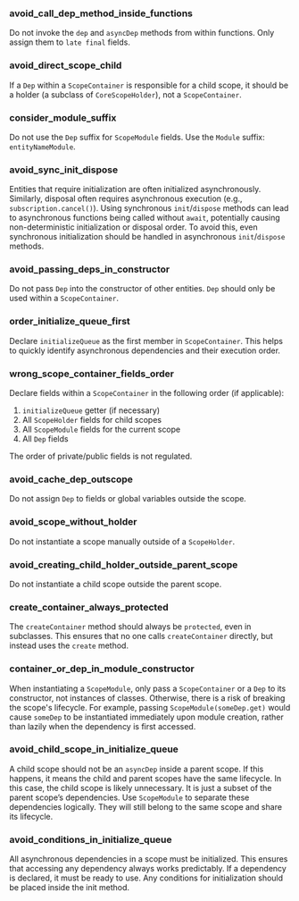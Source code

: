 ### avoid_call_dep_method_inside_functions

Do not invoke the `dep` and `asyncDep` methods from within functions. Only assign them
to `late final` fields.

### avoid_direct_scope_child

If a `Dep` within a `ScopeContainer` is responsible for a child scope, it should be a holder (a
subclass of `CoreScopeHolder`), not a `ScopeContainer`.

### consider_module_suffix

Do not use the `Dep` suffix for `ScopeModule` fields. Use the `Module` suffix: `entityNameModule`.

### avoid_sync_init_dispose

Entities that require initialization are often initialized asynchronously. Similarly, disposal often
requires asynchronous execution (e.g., `subscription.cancel()`). Using synchronous `init`/`dispose`
methods can lead to asynchronous functions being called without `await`, potentially causing
non-deterministic initialization or disposal order. To avoid this, even synchronous initialization
should be handled in asynchronous `init`/`dispose` methods.

### avoid_passing_deps_in_constructor

Do not pass `Dep` into the constructor of other entities. `Dep` should only be used within
a `ScopeContainer`.

### order_initialize_queue_first

Declare `initializeQueue` as the first member in `ScopeContainer`. This helps to quickly identify
asynchronous dependencies and their execution order.

### wrong_scope_container_fields_order

Declare fields within a `ScopeContainer` in the following order (if applicable):

1. `initializeQueue` getter (if necessary)
2. All `ScopeHolder` fields for child scopes
3. All `ScopeModule` fields for the current scope
4. All `Dep` fields

The order of private/public fields is not regulated.

### avoid_cache_dep_outscope

Do not assign `Dep` to fields or global variables outside the scope.

### avoid_scope_without_holder

Do not instantiate a scope manually outside of a `ScopeHolder`.

### avoid_creating_child_holder_outside_parent_scope

Do not instantiate a child scope outside the parent scope.

### create_container_always_protected

The `createContainer` method should always be `protected`, even in subclasses. This ensures that no
one calls `createContainer` directly, but instead uses the `create` method.

### container_or_dep_in_module_constructor

When instantiating a `ScopeModule`, only pass a `ScopeContainer` or a `Dep` to its constructor, not
instances of classes. Otherwise, there is a risk of breaking the scope's lifecycle. For example,
passing `ScopeModule(someDep.get)` would cause `someDep` to be instantiated immediately upon module
creation, rather than lazily when the dependency is first accessed.

### avoid_child_scope_in_initialize_queue

A child scope should not be an `asyncDep` inside a parent scope. If this happens, it means the child
and parent scopes have the same lifecycle. In this case, the child scope is likely unnecessary. It
is just a subset of the parent scope’s dependencies. Use `ScopeModule` to separate these
dependencies logically. They will still belong to the same scope and share its lifecycle.

### avoid_conditions_in_initialize_queue

All asynchronous dependencies in a scope must be initialized. This ensures that accessing any
dependency always works predictably. If a dependency is declared, it must be ready to use. Any
conditions for initialization should be placed inside the init method.